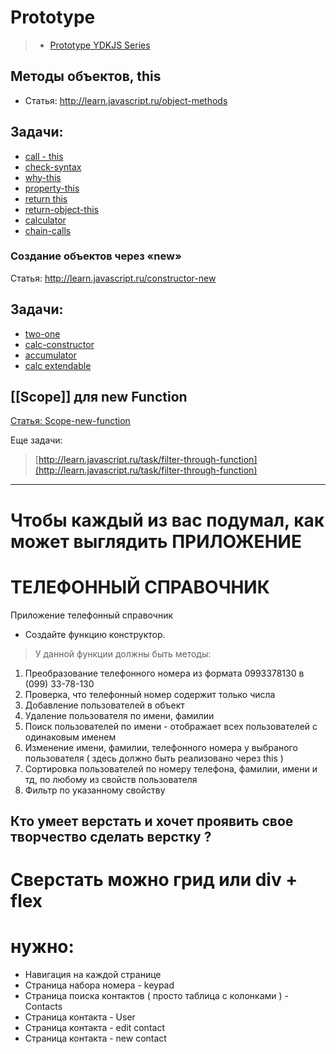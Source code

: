 # Prototype

> + [Prototype YDKJS Series](https://github.com/getify/You-Dont-Know-JS/blob/master/this%20%26%20object%20prototypes/ch4.md)


## Методы объектов, this
+ Статья:  http://learn.javascript.ru/object-methods
## Задачи:
* [call - this](http://learn.javascript.ru/task/call-array-this)
* [check-syntax](http://learn.javascript.ru/task/check-syntax)
* [why-this](http://learn.javascript.ru/task/why-this)
* [property-this](http://learn.javascript.ru/task/object-property-this)
* [return this](http://learn.javascript.ru/task/return-this)
* [return-object-this](http://learn.javascript.ru/task/return-object-this)
* [calculator](http://learn.javascript.ru/task/calculator)
* [chain-calls](http://learn.javascript.ru/task/chain-calls)

### Создание объектов через «new»
Статья: http://learn.javascript.ru/constructor-new
## Задачи:
+ [two-one](http://learn.javascript.ru/task/two-functions-one-object)
+ [calc-constructor](http://learn.javascript.ru/task/calculator-constructor)
+ [accumulator](http://learn.javascript.ru/task/accumulator)
+ [calc extendable](http://learn.javascript.ru/task/calculator-extendable)

## [[Scope]] для new Function
[Статья: Scope-new-function](http://learn.javascript.ru/scope-new-function)

Еще задачи:
> [http://learn.javascript.ru/task/filter-through-function](http://learn.javascript.ru/task/filter-through-function)

----

# Чтобы каждый из вас подумал, как может выглядить ПРИЛОЖЕНИЕ
# ТЕЛЕФОННЫЙ СПРАВОЧНИК


Приложение телефонный справочник

+ Создайте функцию конструктор.
 > У данной функции должны быть методы: 
  1. Преобразование телефонного номера из формата 0993378130 в (099) 33-78-130
  2. Проверка, что телефонный номер содержит только числа
  3. Добавление пользователей в объект
  7. Удаление пользователя по имени, фамилии
  4. Поиск пользователей по имени - отображает всех пользователей с одинаковым именем
  5. Изменение имени, фамилии, телефонного номера у выбраного пользователя ( здесь должно быть реализовано через this )
  6. Сортировка пользователей по номеру телефона, фамилии, имени и тд, по любому из свойств пользователя
  7. Фильтр по указанному свойству

## Кто умеет верстать и хочет проявить свое творчество сделать верстку ?
  # Сверстать можно грид или div + flex
  # нужно:

* Навигация на каждой странице
* Страница набора номера - keypad
* Страница поиска контактов ( просто таблица с колонками ) - Contacts
* Страница контакта - User
* Страница контакта - edit contact
* Страница контакта - new contact
 
  